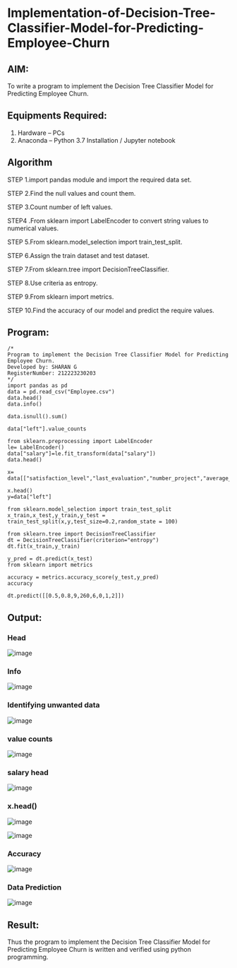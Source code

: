 # Implementation-of-Decision-Tree-Classifier-Model-for-Predicting-Employee-Churn

## AIM:
To write a program to implement the Decision Tree Classifier Model for Predicting Employee Churn.

## Equipments Required:
1. Hardware – PCs
2. Anaconda – Python 3.7 Installation / Jupyter notebook

## Algorithm
STEP 1.import pandas module and import the required data set.

STEP 2.Find the null values and count them.

STEP 3.Count number of left values.

STEP4 .From sklearn import LabelEncoder to convert string values to numerical values.

STEP 5.From sklearn.model_selection import train_test_split.

STEP 6.Assign the train dataset and test dataset.

STEP 7.From sklearn.tree import DecisionTreeClassifier.

STEP 8.Use criteria as entropy.

STEP 9.From sklearn import metrics.

STEP 10.Find the accuracy of our model and predict the require values.

## Program:
```
/*
Program to implement the Decision Tree Classifier Model for Predicting Employee Churn.
Developed by: SHARAN G
RegisterNumber: 212223230203
*/
import pandas as pd
data = pd.read_csv("Employee.csv")
data.head()
data.info()

data.isnull().sum()

data["left"].value_counts

from sklearn.preprocessing import LabelEncoder
le= LabelEncoder()
data["salary"]=le.fit_transform(data["salary"])
data.head()

x= data[["satisfaction_level","last_evaluation","number_project","average_montly_hours","time_spend_company","Work_accident","promotion_last_5years","salary"]]

x.head()
y=data["left"]

from sklearn.model_selection import train_test_split
x_train,x_test,y_train,y_test = train_test_split(x,y,test_size=0.2,random_state = 100)

from sklearn.tree import DecisionTreeClassifier
dt = DecisionTreeClassifier(criterion="entropy")
dt.fit(x_train,y_train)

y_pred = dt.predict(x_test)
from sklearn import metrics

accuracy = metrics.accuracy_score(y_test,y_pred)
accuracy

dt.predict([[0.5,0.8,9,260,6,0,1,2]])
```

## Output:

### Head

![image](output1.jpg)

### Info

![image](output2.jpg)

### Identifying unwanted data

![image](output3.jpg)

### value counts

![image](output4.jpg)

### salary head

![image](output5.jpg)

### x.head()

![image](output6.jpg)


![image](output7.jpg)

### Accuracy

![image](output8.jpg)

### Data Prediction

![image](output9.jpg)

## Result:
Thus the program to implement the  Decision Tree Classifier Model for Predicting Employee Churn is written and verified using python programming.
